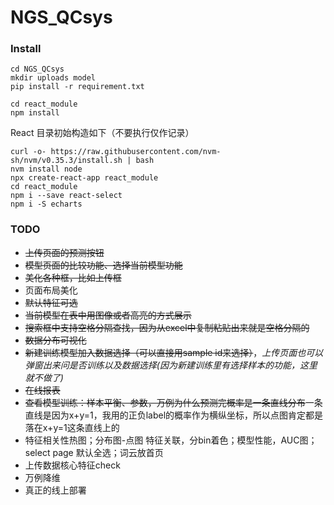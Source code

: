 # NGS_QCsys


### Install
``` shell
cd NGS_QCsys
mkdir uploads model
pip install -r requirement.txt

cd react_module
npm install
```

React 目录初始构造如下（不要执行仅作记录）
``` shell
curl -o- https://raw.githubusercontent.com/nvm-sh/nvm/v0.35.3/install.sh | bash
nvm install node
npx create-react-app react_module
cd react_module
npm i --save react-select
npm i -S echarts
```


### TODO
- ~~上传页面的预测按钮~~
- ~~模型页面的比较功能、选择当前模型功能~~
- ~~美化各种框，比如上传框~~
- 页面布局美化
- ~~默认特征可选~~
- ~~当前模型在表中用图像或者高亮的方式展示~~
- ~~搜索框中支持空格分隔查找，因为从excel中复制粘贴出来就是空格分隔的~~
- ~~数据分布可视化~~
- ~~新建训练模型加入数据选择（可以直接用sample id来选择）~~，*上传页面也可以弹窗出来问是否训练以及数据选择(因为新建训练里有选择样本的功能，这里就不做了)*
- ~~在线报表~~
- ~~查看模型训练：样本平衡、参数，万例为什么预测完概率是一条直线分布~~一条直线是因为x+y=1，我用的正负label的概率作为横纵坐标，所以点图肯定都是落在x+y=1这条直线上的
- 特征相关性热图；分布图-点图 特征关联，分bin着色；模型性能，AUC图；select page 默认全选；词云放首页
- 上传数据核心特征check
- 万例降维
- 真正的线上部署